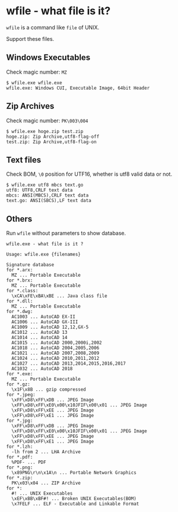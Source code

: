 wfile - what file is it?
========================

`wfile` is a command like `file` of UNIX.

Support these files.

Windows Executables
-------------------
Check magic number: `MZ`

    $ wfile.exe wfile.exe
    wfile.exe: Windows CUI, Executable Image, 64bit Header

Zip Archives
------------
Check magic number: `PK\003\004`

    $ wfile.exe hoge.zip test.zip
    hoge.zip: Zip Archive,utf8-flag-off
    test.zip: Zip Archive,utf8-flag-on

Text files
----------
Check BOM, `\0` position for UTF16, whether is utf8 valid data or not.

    $ wfile.exe utf8 mbcs text.go
    utf8: UTF8,CRLF text data
    mbcs: ANSI(MBCS),CRLF text data
    text.go: ANSI(SBCS),LF text data

Others
-------

Run `wfile` without parameters to show database.

    wfile.exe - what file is it ?

    Usage: wfile.exe {filenames}

    Signature database
    for *.arx:
      MZ ... Portable Executable
    for *.brx:
      MZ ... Portable Executable
    for *.class:
      \xCA\xFE\xBA\xBE ... Java class file
    for *.dll:
      MZ ... Portable Executable
    for *.dwg:
      AC1003 ... AutoCAD EX-II
      AC1006 ... AutoCAD GX-III
      AC1009 ... AutoCAD 12,12,GX-5
      AC1012 ... AutoCAD 13
      AC1014 ... AutoCAD 14
      AC1015 ... AutoCAD 2000,2000i,2002
      AC1018 ... AutoCAD 2004,2005,2006
      AC1021 ... AutoCAD 2007,2008,2009
      AC1024 ... AutoCAD 2010,2011,2012
      AC1027 ... AutoCAD 2013,2014,2015,2016,2017
      AC1032 ... AutoCAD 2018
    for *.exe:
      MZ ... Portable Executable
    for *.gz:
      \x1F\x8B ... gzip compressed
    for *.jpeg:
      \xFF\xD8\xFF\xDB ... JPEG Image
      \xFF\xD8\xFF\xE0\x00\x10JFIF\x00\x01 ... JPEG Image
      \xFF\xD8\xFF\xEE ... JPEG Image
      \xFF\xD8\xFF\xE1 ... JPEG Image
    for *.jpg:
      \xFF\xD8\xFF\xDB ... JPEG Image
      \xFF\xD8\xFF\xE0\x00\x10JFIF\x00\x01 ... JPEG Image
      \xFF\xD8\xFF\xEE ... JPEG Image
      \xFF\xD8\xFF\xE1 ... JPEG Image
    for *.lzh:
      -lh from 2 ... LHA Archive
    for *.pdf:
      %PDF- ... PDF
    for *.png:
      \x89PNG\r\n\x1A\n ... Portable Network Graphics
    for *.zip:
      PK\x03\x04 ... ZIP Archive
    for *:
      #! ... UNIX Executables
      \xEF\xBB\xBF#! ... Broken UNIX Executables(BOM)
      \x7FELF ... ELF - Executable and Linkable Format
